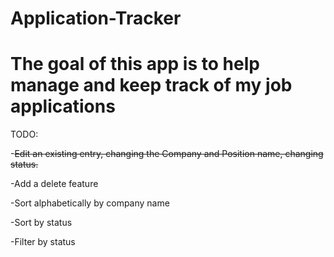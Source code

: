 # Application-Tracker
# The goal of this app is to help manage and keep track of my job applications

TODO:

-~~Edit an existing entry, changing the Company and Position name, changing status.~~

-Add a delete feature

-Sort alphabetically by company name

-Sort by status

-Filter by status
